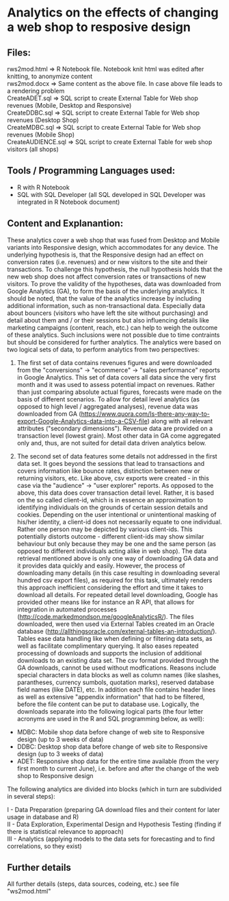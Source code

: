 Analytics on the effects of changing a web shop to resposive design
===================================================================

Files:
------
rws2mod.html       => R Notebook file. Notebook knit html was edited after knitting, to anonymize content      
rws2mod.docx       => Same content as the above file. In case above file leads to a rendering problem      
CreateADET.sql     => SQL script to create External Table for Web shop revenues (Mobile, Desktop and Responsive)      
CreateDDBC.sql     => SQL script to create External Table for Web shop revenues (Desktop Shop)      
CreateMDBC.sql     => SQL script to create External Table for Web shop revenues (Mobile Shop)      
CreateAUDIENCE.sql => SQL script to create External Table for web shop visitors (all shops)      

Tools / Programming Languages used:
-----------------------------------
- R with R Notebook      
- SQL with SQL Developer (all SQL developed in SQL Developer was integrated in R Notebook document)      

Content and Explanantion:
-------------------------
These analytics cover a web shop that was fused from Desktop and Mobile variants into Responsive design, which accommodates for any device. The underlying hypothesis is, that the Responsive design had an effect on conversion rates (i.e. revenues) and or new visitors to the site and their transactions. To challenge this hypothesis, the null hypothesis holds that the new web shop does not affect conversion rates or transactions of new visitors. To prove the validity of the hypotheses, data was downloaded from Google Analytics (GA), to form the basis of the underlying analytics. It should be noted, that the value of the analytics increase by including additional information, such as non-transactional data. Especially data about bouncers (visitors who have left the site without purchasing) and detail about them and / or their sessions but also influencing details like marketing campaigns (content, reach, etc.) can help to weigh the outcome of these analytics. Such inclusions were not possible due to time contraints but should be considered for further analytics.
The analytics were based on two logical sets of data, to perform analytics from two perspectives:

1) The first set of data contains revenues figures and were downloaded from the "conversions" -> "ecommerce" -> "sales performance" reports in Google Analytics. This set of data covers all data since the very first month and it was used to assess potential impact on revenues. Rather than just comparing absolute actual figures, forecasts were made on the basis of different scenarios.
To allow for detail level analytics (as opposed to high level / aggregated analyses), revenue data was downloaded from GA (https://www.quora.com/Is-there-any-way-to-export-Google-Analytics-data-into-a-CSV-file) along with all relevant attributes ("secondary dimensions"). Revenue data are provided on a transaction level (lowest grain). Most other data in GA come aggregated only and, thus, are not suited for detail data driven analytics below. 

2) The second set of data features some details not addressed in the first data set. It goes beyond the sessions that lead to transactions and covers information like bounce rates, distinction between new or returning visitors, etc.
Like above, csv exports were created - in this case via the "audience" -> "user explorer" reports. As opposed to the above, this data does cover transaction detail level. Rather, it is based on the so called client-id, which is in essence an approximation to identifying individuals on the grounds of certain session details and cookies. Depending on the user intentional or unintentional masking of his/her identity, a client-id does not necessarily equate to one individual. Rather one person may be depicted by various client-ids. This potentially distorts outcome - different client-ids may show similar behaviour but only because they may be one and the same person (as opposed to different individuals acting alike in web shop).
The data retrieval mentioned above is only one way of downloading GA data and it provides data quickly and easily. However, the process of downloading many details (in this case resulting in downloading several hundred csv export files), as required for this task, ultimately renders this approach inefficient considering the effort and time it takes to download all details. For repeated detail level downloading, Google has provided other means like for instance an R API, that allows for integration in automated processes (http://code.markedmondson.me/googleAnalyticsR/).
The files downloaded, were then used via External Tables created im an Oracle database (http://allthingsoracle.com/external-tables-an-introduction/). Tables ease data handling like when defining or filtering data sets, as well as facilitate complimentary querying. It also eases repeated processing of downloads and supports the inclusion of additional downloads to an existing data set.
The csv format provided through the GA downloads, cannot be used without modfications. Reasons include special characters in data blocks as well as column names (like slashes, parantheses, currency sumbols, quotation marks), reserved database field names (like DATE), etc. In addition each file contains header lines as well as extensive "appendix information" that had to be filtered, before the file content can be put to database use.
Logically, the downloads separate into the following logical parts (the four letter acronyms are used in the R and SQL programming below, as well):

- MDBC: Mobile shop data before change of web site to Responsive design (up to 3 weeks of data)       
- DDBC: Desktop shop data before change of web site to Responsive design (up to 3 weeks of data)       
- ADET: Responsive shop data for the entire time available (from the very first month to current June), i.e. before and after the change of the web shop to Responsive design      

The following analytics are divided into blocks (which in turn are subdivided in several steps):      

I   - Data Preparation (preparing GA download files and their content for later usage in database and R)      
II  - Data Exploration, Experimental Design and Hypothesis Testing (finding if there is statistical relevance to approach)      
III - Analytics (applying models to the data sets for forecasting and to find correlations, so they exist)      

Further details
---------------
All further details (steps, data sources, codeing, etc.) see file "ws2mod.html"
